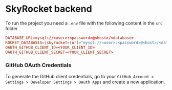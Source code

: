 # SkyRocket backend

To run the project you need a `.env` file with the following content in the `src` folder

```toml
DATABASE_URL=mysql://<user>:<password>@<host>/<database>
ROCKET_DATABASES={skyrocket={url="mysql://<user>:<password>@<host>/<database>"}}
OAUTH_GITHUB_CLIENT_ID=<YOUR_CLIENT_ID>
OAUTH_GITHUB_CLIENT_SECRET=<YOUR_CLIENT_SECRET>
```

### GitHub OAuth Credentials
To generate the GitHub client credentials, go to your `GitHub Account > Settings > Developer
Settings > OAuth Apps` and create a new application.
